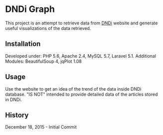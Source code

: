 # DNDi Graph
This project is an attempt to retrieve data from [DNDi](dndi.org) website and generate useful visualizations of
the data retrieved.
## Installation
Developed under: PHP 5.6, Apache 2.4, MySQL 5.7, Laravel 5.1.
Additional Modules: BeautifulSoup 4, jqPlot 1.08
## Usage
Use the website to get an idea of the trend of the data inside DNDi database.
"IS NOT" intended to provide detailed data of the articles stored in DNDi.

## History
December 18, 2015 - Initial Commit 
